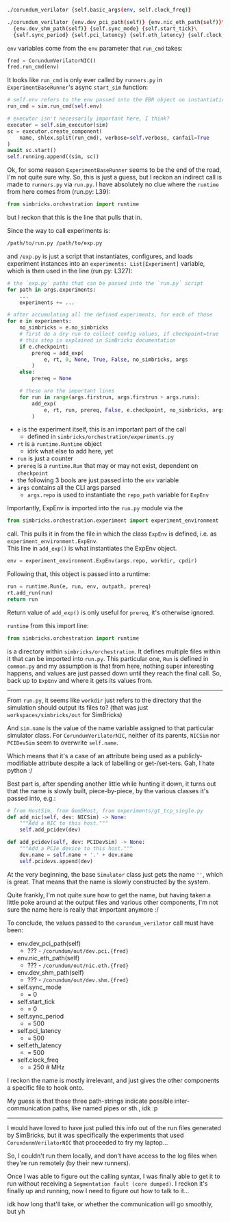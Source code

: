 ```bash
./corundum_verilator {self.basic_args(env, self.clock_freq)}

./corundum_verilator {env.dev_pci_path(self)} {env.nic_eth_path(self)}\
  {env.dev_shm_path(self)} {self.sync_mode} {self.start_tick}\
  {self.sync_period} {self.pci_latency} {self.eth_latency} {self.clock_freq}
```

`env` variables come from the `env` parameter that `run_cmd` takes:
```py
fred = CorundumVerilatorNIC()
fred.run_cmd(env)
```

It looks like `run_cmd` is only ever called by `runners.py` in `ExperimentBaseRunner`'s async `start_sim` function:

```py
# self.env refers to the env passed into the EBR object on instantiation
run_cmd = sim.run_cmd(self.env)

# executor isn't necessarily important here, I think?
executor = self.sim_executor(sim)
sc = executor.create_component(
    name, shlex.split(run_cmd), verbose=self.verbose, canfail=True
)
await sc.start()
self.running.append((sim, sc))
```

Ok, for some reason `ExperimentBaseRunner` seems to be the end of the road, I'm not quite sure why. So, this is just a guess, but I reckon an indirect call is made to `runners.py` via `run.py`. I have absolutely no clue where the `runtime` from here comes from (run.py: L39):
```py
from simbricks.orchestration import runtime
```

but I reckon that this is the line that pulls that in.

Since the way to call experiments is:

```bash
/path/to/run.py /path/to/exp.py
```

and `/exp.py` is just a script that instantiates, configures, and loads experiment instances into an `experiments: List[Experiment]` variable, which is then used in the line (run.py: L327):

```py
# the `exp.py` paths that can be passed into the `run.py` script
for path in args.experiments:
    ...
    experiments += ...

# after accumulating all the defined experiments, for each of those
for e in experiments:
    no_simbricks = e.no_simbricks
    # first do a dry run to collect config values, if checkpoint=true
    # this step is explained in SimBricks documentation
    if e.checkpoint:
        prereq = add_exp(
            e, rt, 0, None, True, False, no_simbricks, args
        )
    else:
        prereq = None

    # these are the important lines
    for run in range(args.firstrun, args.firstrun + args.runs):
        add_exp(
            e, rt, run, prereq, False, e.checkpoint, no_simbricks, args
        )
```

- `e` is the experiment itself, this is an important part of the call
  - defined in `simbricks/orchestration/experiments.py`
- `rt` is a `runtime.Runtime` object
  - idrk what else to add here, yet
- `run` is just a counter
- `prereq` is a `runtime.Run` that may or may not exist, dependent on `checkpoint`
- the following 3 bools are just passed into the `env` variable
- `args` contains all the CLI args parsed
  - `args.repo` is used to instantiate the `repo_path` variable for `ExpEnv`

Importantly, ExpEnv is imported into the `run.py` module via the

```py
from simbricks.orchestration.experiment import experiment_environment
```

call. This pulls it in from the file in which the class `ExpEnv` is defined, i.e. as `experiment_environment.ExpEnv`.\
This line in `add_exp()` is what instantiates the ExpEnv object.

```py
env = experiment_environment.ExpEnv(args.repo, workdir, cpdir)
```

Following that, this object is passed into a runtime:

```py
run = runtime.Run(e, run, env, outpath, prereq)
rt.add_run(run)
return run
```

Return value of `add_exp()` is only useful for `prereq`, it's otherwise ignored.

`runtime` from this import line:

```py
from simbricks.orchestration import runtime
```

is a directory within `simbricks/orchestration`. It defines multiple files within it that can be imported into `run.py`. This particular one, `Run` is defined in `common.py` and my assumption is that from here, nothing super interesting happens, and values are just passed down until they reach the final call. So, back up to `ExpEnv` and where it gets its values from.

---

From `run.py`, it seems like `workdir` just refers to the directory that the simulation should output its files to? (that was just `workspaces/simbricks/out` for SimBricks)

And `sim.name` is the value of the name variable assigned to that particular simulator class. For `CorundumVerilatorNIC`, neither of its parents, `NICSim` nor `PCIDevSim` seem to overwrite `self.name`.

Which means that it's a case of an attribute being used as a publicly-modifiable attribute despite a lack of labelling or get-/set-ters. Gah, I hate python :/

Best part is, after spending another little while hunting it down, it turns out that the name is slowly built, piece-by-piece, by the various classes it's passed into, e.g.:

```py
# from HostSim, from Gem5Host, from experiments/gt_tcp_single.py
def add_nic(self, dev: NICSim) -> None:
    """Add a NIC to this host."""
    self.add_pcidev(dev)

def add_pcidev(self, dev: PCIDevSim) -> None:
    """Add a PCIe device to this host."""
    dev.name = self.name + '.' + dev.name
    self.pcidevs.append(dev)
```

At the very beginning, the base `Simulator` class just gets the name `''`, which is great. That means that the name is slowly constructed by the system.

Quite frankly, I'm not quite sure how to get the name, but having taken a little poke around at the output files and various other components, I'm not sure the name here is really that important anymore :/

To conclude, the values passed to the `corundum_verilator` call must have been:

- env.dev_pci_path(self)
  - ??? - `/corundum/out/dev.pci.{fred}`
- env.nic_eth_path(self)
  - ??? - `/corundum/out/nic.eth.{fred}`
- env.dev_shm_path(self)
  - ??? - `/corundum/out/dev.shm.{fred}`
- self.sync_mode
  - = 0
- self.start_tick
  - = 0
- self.sync_period
  - = 500
- self.pci_latency
  - = 500
- self.eth_latency
  - = 500
- self.clock_freq
  - = 250  # MHz

I reckon the name is mostly irrelevant, and just gives the other components a specific file to hook onto.

My guess is that those three path-strings indicate possible inter-communication paths, like named pipes or sth., idk :p

---

I would have loved to have just pulled this info out of the run files generated by SimBricks, but it was specifically the experiments that used `CorundunmVerilatorNIC` that proceeded to fry my laptop...

So, I couldn't run them locally, and don't have access to the log files when they're run remotely (by their new runners).

Once I was able to figure out the calling syntax, I was finally able to get it to run without receiving a `Segmentation fault (core dumped)`. I reckon it's finally up and running, now I need to figure out how to talk to it...

idk how long that'll take, or whether the communication will go smoothly, but yh
